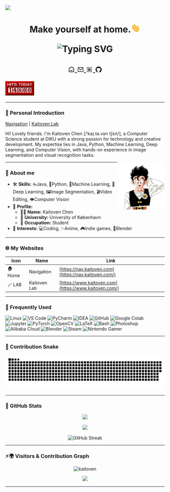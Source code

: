 [<img src="./static/1.gif">](https://www.kaitoven.com/)

<h1 align="center">Make yourself at home.<img src="./static/image.gif" width="30px" alt=""><br>

<p align="center">
  <img src="https://readme-typing-svg.demolab.com?font=Fira+Code&weight=500&size=22&pause=1000&color=F57F17&center=true&vCenter=true&width=500&lines=I'm+Kaitoven+Chen;Passionate+about+AI+and+design;Love+gaming+and+digital+exploration;Speaking+to+the+world+through+code" alt="Typing SVG" />
</p>


<a href="https://nav.kaitoven.com/">
  <img align="center" alt="Navigation-MyWebsite" width="22px" src="./static/icon/home.svg" />
</a>
  <a href="mailto:kaitovenchen@gmail.com">
  <img align="center" alt="我的邮箱" width="22px" src="./static/icon/email.svg" />
</a>
<a href="https://www.kaitoven.com/">
  <img align="center" alt="Kaitoven Lab" width="22px" src="./static/icon/blogger.svg" />
</a>
<a href="https://github.com/kaitoven">
  <img align="center" alt="github主页" width="22px" src="./static/icon/github.svg" />
</a>

### ![](./static/counter.gif) 

---

### 👋 Personal Introduction 
[Navigation](https://nav.kaitoven.com/) | [Kaitoven Lab](https://www.kaitoven.com/)

Hi! Lovely friends. I'm Kaitoven Chen [/ˈkaɪ.tə.vən tʃɛn/], a Computer Science student at DIKU with a strong passion for technology and creative development. My expertise lies in Java, Python, Machine Learning, Deep Learning, and Computer Vision, with hands-on experience in image segmentation and visual recognition tasks.

<img align='right' src="./static/avatar.png" width="150" alt="person">

---

### :book: About me
- 🛠️ **Skills:** ☕️Java, 🐍Python, 🤖Machine Learning, 🧠Deep Learning, 🖼️Image Segmentation, 🎬Video Editing, 👁️Computer Vision
- 🧾 **Profile:**
    - 🧑‍💻 **Name:** Kaitoven Chen
    - 🏫 **University:** University of København
    - 👷 **Occupation:** Student
- 🎯 **Interests:** 💻Coding, ✨Anime, 🎮Indie games,  🧱Blender

---

### 🌐 My Websites
| Icon         | Name             | Link                                               |
|--------------|------------------|----------------------------------------------------|
| 🏠 Home      |Navigation        | [https://nav.kaitoven.com](https://nav.kaitoven.com/)  |
| 🪄 LAB      | Kaitoven Lab     | [https://www.kaitoven.com](https://www.kaitoven.com/) |

---

### 💼 Frequently Used
![Linux](https://img.shields.io/badge/Linux-FCC624?logo=linux&logoColor=black)
![VS Code](https://img.shields.io/badge/VS%20Code-007ACC?logo=visualstudiocode&logoColor=white)
![PyCharm](https://img.shields.io/badge/PyCharm-Professional-green?logo=pycharm&logoColor=white)
![IDEA](https://img.shields.io/badge/IDEA-Ultimate-blue?logo=intellijidea&logoColor=white)
![GitHub](https://img.shields.io/badge/GitHub-181717?logo=github&logoColor=white)
![Google Colab](https://img.shields.io/badge/Colab-F9AB00?logo=googlecolab&logoColor=white)
![Jupyter](https://img.shields.io/badge/Jupyter-F37626?logo=jupyter&logoColor=white)
![PyTorch](https://img.shields.io/badge/PyTorch-EE4C2C?logo=pytorch&logoColor=white)
![OpenCV](https://img.shields.io/badge/OpenCV-5C3EE8?logo=opencv&logoColor=white)
![LaTeX](https://img.shields.io/badge/LaTeX-47A141?logo=latex&logoColor=white)
![Bash](https://img.shields.io/badge/Bash-4EAA25?logo=gnubash&logoColor=white)
![Photoshop](https://img.shields.io/badge/Adobe%20Photoshop-31A8FF?logo=adobephotoshop&logoColor=white)
![Alibaba Cloud](https://img.shields.io/badge/Alibaba%20Cloud-orange?logo=cloud&logoColor=white)
![Blender](https://img.shields.io/badge/Blender-F5792A?logo=blender&logoColor=white)
![Steam](https://img.shields.io/badge/Steam-000000?logo=steam&logoColor=white)
![Nintendo Gamer](https://img.shields.io/badge/Nintendo-Gaming-red?style=flat&logo=gamecontroller&logoColor=white)

---

### 🐍 Contribution Snake

<p align="center">
  <img src="https://raw.githubusercontent.com/kaitoven/snk/output/github-contribution-grid-snake.svg" alt="snake" />
</p>

---

### 🧮 GitHub Stats

<p align="center">
  <img src="https://github-readme-stats.vercel.app/api?username=kaitoven&show_icons=true&theme=tokyonight-duo&hide_border=true&border_radius=5&date_format=M%20j%5B%2C%20Y%5D" />
</p>

<p align="center">
  <img src="https://github-readme-stats.vercel.app/api/top-langs/?username=kaitoven&layout=compact&theme=tokyonight-duo&hide_border=true&border_radius=5&date_format=M%20j%5B%2C%20Y%5D&card_width=500&card_height=200" />
</p>

<p align="center">
  <img src="https://github-readme-streak-stats-phi-rouge.vercel.app?user=kaitoven&theme=tokyonight&hide_border=true&card_width=500&card_height=200" alt="GitHub Streak" />
</p>

---

### ⚡🌍 Visitors & Contribution Graph
<p align="center">
  <img src="https://komarev.com/ghpvc/?username=kaitoven&label=Profile+Views&color=orange&style=flat" alt="kaitoven" />
</p>

<p align="center">
  <img src="https://github-readme-activity-graph.vercel.app/graph?username=kaitoven&theme=github-compact&hide_border=true&area=true" />
</p>

---

<!-- <p align="center">
  <img src="./static/banner.png" width="100%" alt="Banner" />
</p>

--- -->

